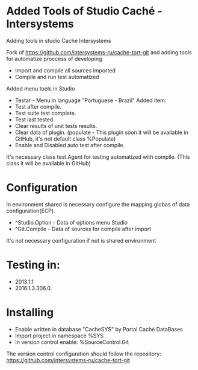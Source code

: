 # Added Tools of Studio Caché - Intersystems
Adding tools in studio Caché Intersystems

Fork of https://github.com/intersystems-ru/cache-tort-git and adding tools for automatize proccess of developing

- Import and compile all sources imported
- Compile and run test automatized

Added menu tools in Studio 
- Testar - Menu in language "Portuguese - Brazil"
Added item:
- Test after compile.
- Test suite test complete.
- Test last tested.
- Clear results of unit tests results.
- Clear data of plugin. (populate - This plugin soon it will be available in GitHub, it's not default class %Populate)
- Enable and Disabled auto test after compile.

It's necessary class test.Agent for testing automatized with compile. (This class it will be available in GitHub)

# Configuration
In environment shared is necessary configure the mapping globas of data configuration(ECP).
- ^Studio.Option - Data of options menu Studio
- ^Git.Compile - Data of sources for compile after import

It's not necessary configuration if not is shared environment

# Testing in: 
- 2013.1.1
- 2016.1.3.306.0.

# Installing
- Enable written in database "CacheSYS" by Portal Caché DataBases
- Import project in namespace %SYS
- In version control enable: %SourceControl.Git

The version control configuration should follow the repository: 
https://github.com/intersystems-ru/cache-tort-git 
